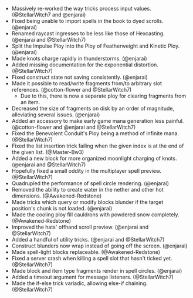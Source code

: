 - Massively re-worked the way tricks process input values. (@StellarWitch7 and @enjarai)
- Fixed being unable to import spells in the book to dyed scrolls. (@enjarai)
- Renamed raycast ingresses to be less like those of Hexcasting. (@enjarai and @StellarWitch7)
- Split the Impulse Ploy into the Ploy of Featherweight and Kinetic Ploy. (@enjarai)
- Made knots charge rapidly in thunderstorms. (@enjarai)
- Added missing documentation for the exponential distortion. (@StellarWitch7)
- Fixed construct state not saving consistently. (@enjarai)
- Made it possible to read/write fragments from/to arbitrary slot references. (@cotton-flower and @StellarWitch7)
  - Due to this, there is now a separate ploy for clearing fragments from an item.
- Decreased the size of fragments on disk by an order of magnitude, alleviating several issues. (@enjarai)
- Added an accessory to make early game mana generation less painful. (@cotton-flower and @enjarai and @StellarWitch7)
- Fixed the Benevolent Conduit's Ploy being a method of infinite mana. (@StellarWitch7)
- Fixed the list insertion trick failing when the given index is at the end of the given list. (@Master-Bw3)
- Added a new block for more organized moonlight charging of knots. (@enjarai and @StellarWitch7)
- Hopefully fixed a small oddity in the multiplayer spell preview. (@StellarWitch7)
- Quadrupled the performance of spell circle rendering. (@enjarai)
- Removed the ability to create water in the nether and other hot dimensions. (@Awakened-Redstone)
- Made tricks which query or modify blocks blunder if the target position's chunk is not loaded. (@enjarai)
- Made the cooling ploy fill cauldrons with powdered snow completely. (@Awakened-Redstone)
- Improved the hats' offhand scroll preview. (@enjarai and @StellarWitch7)
- Added a handful of utility tricks. (@enjarai and @StellarWitch7)
- Construct blunders now wrap instead of going off the screen. (@enjarai)
- Made spell-light blocks replaceable. (@Awakened-Redstone)
- Fixed a server crash when killing a spell slot that hasn't ticked yet. (@StellarWitch7)
- Made block and item type fragments render in spell circles. (@enjarai)
- Added a timeout argument for message listeners. (@StellarWitch7)
- Made the if-else trick variadic, allowing else-if chaining. (@StellarWitch7)
